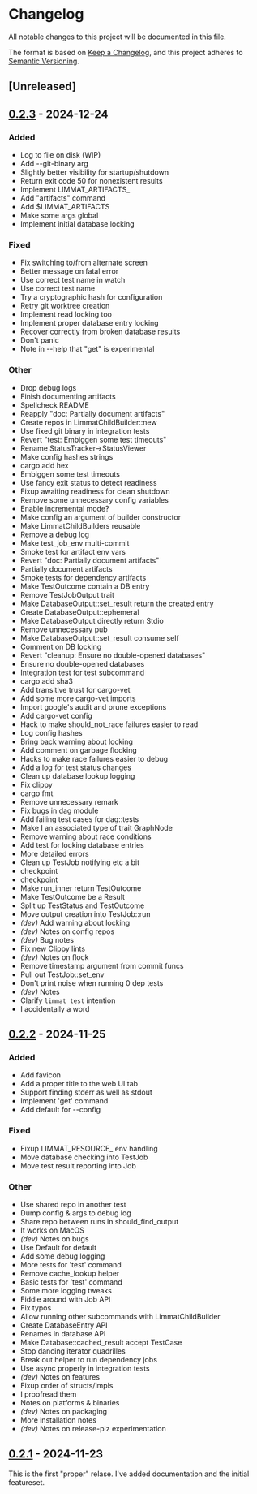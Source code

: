 # Changelog

All notable changes to this project will be documented in this file.

The format is based on [Keep a Changelog](https://keepachangelog.com/en/1.0.0/),
and this project adheres to [Semantic Versioning](https://semver.org/spec/v2.0.0.html).

## [Unreleased]

## [0.2.3](https://github.com/bjackman/limmat/compare/v0.2.2...v0.2.3) - 2024-12-24

### Added

- Log to file on disk (WIP)
- Add --git-binary arg
- Slightly better visibility for startup/shutdown
- Return exit code 50 for nonexistent results
- Implement LIMMAT_ARTIFACTS_<dep>
- Add "artifacts" command
- Add $LIMMAT_ARTIFACTS
- Make some args global
- Implement initial database locking

### Fixed

- Fix switching to/from alternate screen
- Better message on fatal error
- Use correct test name in watch
- Use correct test name
- Try a cryptographic hash for configuration
- Retry git worktree creation
- Implement read locking too
- Implement proper database entry locking
- Recover correctly from broken database results
- Don't panic
- Note in --help that "get" is experimental

### Other

- Drop debug logs
- Finish documenting artifacts
- Spellcheck README
- Reapply "doc: Partially document artifacts"
- Create repos in LimmatChildBuilder::new
- Use fixed git binary in integration tests
- Revert "test: Embiggen some test timeouts"
- Rename StatusTracker->StatusViewer
- Make config hashes strings
- cargo add hex
- Embiggen some test timeouts
- Use fancy exit status to detect readiness
- Fixup awaiting readiness for clean shutdown
- Remove some unnecessary config variables
- Enable incremental mode?
- Make config an argument of builder constructor
- Make LimmatChildBuilders reusable
- Remove a debug log
- Make test_job_env multi-commit
- Smoke test for artifact env vars
- Revert "doc: Partially document artifacts"
- Partially document artifacts
- Smoke tests for dependency artifacts
- Make TestOutcome contain a DB entry
- Remove TestJobOutput trait
- Make DatabaseOutput::set_result return the created entry
- Create DatabaseOutput::ephemeral
- Make DatabaseOutput directly return Stdio
- Remove unnecessary pub
- Make DatabaseOutput::set_result consume self
- Comment on DB locking
- Revert "cleanup: Ensure no double-opened databases"
- Ensure no double-opened databases
- Integration test for test subcommand
- cargo add sha3
- Add transitive trust for cargo-vet
- Add some more cargo-vet imports
- Import google's audit and prune exceptions
- Add cargo-vet config
- Hack to make should_not_race failures easier to read
- Log config hashes
- Bring back warning about locking
- Add comment on garbage flocking
- Hacks to make race failures easier to debug
- Add a log for test status changes
- Clean up database lookup logging
- Fix clippy
- cargo fmt
- Remove unnecessary remark
- Fix bugs in dag module
- Add failing test cases for dag::tests
- Make I an associated type of trait GraphNode
- Remove warning about race conditions
- Add test for locking database entries
- More detailed errors
- Clean up TestJob notifying etc a bit
- checkpoint
- checkpoint
- Make run_inner return TestOutcome
- Make TestOutcome be a Result
- Split up TestStatus and TestOutcome
- Move output creation into TestJob::run
- *(dev)* Add warning about locking
- *(dev)* Notes on config repos
- *(dev)* Bug notes
- Fix new Clippy lints
- *(dev)* Notes on flock
- Remove timestamp argument from commit funcs
- Pull out TestJob::set_env
- Don't print noise when running 0 dep tests
- *(dev)* Notes
- Clarify `limmat test` intention
- I accidentally a word

## [0.2.2](https://github.com/bjackman/limmat/compare/v0.2.1...v0.2.2) - 2024-11-25

### Added

- Add favicon
- Add a proper title to the web UI tab
- Support finding stderr as well as stdout
- Implement 'get' command
- Add default for --config

### Fixed

- Fixup LIMMAT_RESOURCE_ env handling
- Move database checking into TestJob
- Move test result reporting into Job

### Other

- Use shared repo in another test
- Dump config & args to debug log
- Share repo between runs in should_find_output
- It works on MacOS
- *(dev)* Notes on bugs
- Use Default for default
- Add some debug logging
- More tests for 'test' command
- Remove cache_lookup helper
- Basic tests for 'test' command
- Some more logging tweaks
- Fiddle around with Job API
- Fix typos
- Allow running other subcommands with LimmatChildBuilder
- Create DatabaseEntry API
- Renames in database API
- Make Database::cached_result accept TestCase
- Stop dancing iterator quadrilles
- Break out helper to run dependency jobs
- Use async properly in integration tests
- *(dev)* Notes on features
- Fixup order of structs/impls
- I proofread them
- Notes on platforms & binaries
- *(dev)* Notes on packaging
- More installation notes
- *(dev)* Notes on release-plz experimentation

## [0.2.1](https://github.com/bjackman/local-ci/compare/v0.1.0...v0.1.1) - 2024-11-23

This is the first "proper" relase. I've added documentation and the initial featureset.